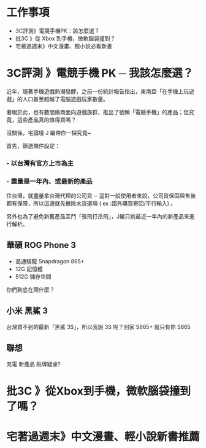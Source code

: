 # 工作事項
- 3C評測》電競手機PK：該怎麼選？
- 批3C 》從 Xbox 到手機，微軟腦袋撞到？
- 宅著過週末》中文漫畫、輕小說必看新書


#  3C評測 》電競手機 PK ─ 我該怎麼選？

近年，隨著手機遊戲熱潮發酵，之前一份統計報告指出，東南亞「在手機上玩遊戲」的人口甚至超越了電腦遊戲玩家數量。

著眼於此，也有數間廠商面向遊戲族群，推出了號稱「電競手機」的產品；但究竟，這些產品真的值得買嗎？

沒關係，宅論壇 J 編帶你一探究竟~

首先，篩選條件設定：
### - 以台灣有官方上市為主
### - 盡量是一年內、或最新的產品
住台灣，就盡量拿台灣代理的公司貨 ─ 這對一般使用者來說，公司貨保固與售後都有保障，所以這邊就先撇除水貨選項 ( ex :國外購買寄回/平行輸入) 。

另外也為了避免新舊產品互鬥「張飛打岳飛」，J編只挑最近一年內的新產品來進行解析。

## 華碩 ROG Phone 3
- 高通驍龍 Snapdragon 865+ 
- 12G 記憶體
- 512G 儲存空間


你們到底在鬧什麼？




## 小米 黑鯊 3 
台灣買不到的最新「黑鯊 3S」，所以我說 3S 呢？別家 S865+ 就只有你 S865 



## 聯想
充電
新產品 貼牌疑慮?



# 批3C 》從Xbox到手機，微軟腦袋撞到了嗎？

# 宅著過週末》中文漫畫、輕小說新書推薦